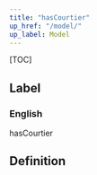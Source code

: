 ```yaml
---
title: "hasCourtier"
up_href: "/model/"
up_label: Model
---
```


[TOC]

## Label

### English
hasCourtier


## Definition



    
